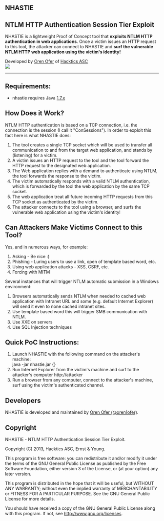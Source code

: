 <article>

<h1>NHASTIE</H1>
<h2>NTLM HTTP Authentication Session Tier Exploit</h2>

<p>NHASTIE is a lightweight Proof of Concept tool that <b>exploits NTLM HTTP authentication in web applications</b>. Once a victim issues an HTTP request to this tool, the attacker can connect to NHASTIE and <b>surf the vulnerable NTLM HTTP web application using the victim's identity!</b></p>

<p>Developed by <a href="https://twitter.com/oren1ofer">Oren Ofer</a> of <a href="http://www.hacktics.com" target="_blank">Hacktics ASC</a><br>
<a href="http://www.hacktics.com" target="_blank"><img src="http://diviner.googlecode.com/files/hacktics_logo.jpg" /></a></p>

<hr/>

<p>
<h2>Requirements:</h2>
<ul>
<li> nhastie requires Java <u>1.7.x</u></li>
</ul>
</p>

<p><h2>How Does it Work?</h2>
NTLM HTTP authentication is based on a TCP connection, i.e. the connection is the session (I call it "ConSessions"). In order to exploit this fact here is what NHASTIE does:
<ol>
<li> The tool creates a single TCP socket which will be used to transfer all communication to and from the target web application, and stands by (listening) for a victim.</li>
<li> A victim issues an HTTP request to the tool and the tool forward the HTTP request to the designated web application.</li>
<li> The Web application replies with a demand to authenticate using NTLM, the tool forwards the response to the victim.</li>
<li> The victim automatically responds with a valid NTLM authentication, which is forwarded by the tool the web application by the same TCP socket.</li>
<li> The web application treat all future incoming HTTP requests from this TCP socket as authenticated by the victim.</li>
<li> The attacker connects to the tool using a browser, and surfs the vulnerable web application using the victim's identity!</li>
</ol>
</p>

<p><h2>Can Attackers Make Victims Connect to this Tool?</h2>
Yes, and in numerous ways, for example:
<ol>
<li> Asking - Be nice :)</li>
<li> Phishing - Luring users to use a link, open of template based word, etc.</li>
<li> Using web application attacks - XSS, CSRF, etc.</li>
<li> Forcing with MITM</li>
</ol>
Several instances that will trigger NTLM automatic submission in a Windows environment:
<ol>
<li> Browsers automatically sends NTLM when needed to cached web application with Intranet URL and some (e.g. default Internet Explorer) will send it even to none cached intranet sites.</li>
<li> Use template based word this will trigger SMB communication with  NTLM.</li>
<li> Use XXE on servers</li>
<li> Use SQL Injection techniques</li>
</ol>
</p>

<p>
<h2>Quick PoC Instructions:</h2>
<ol>
<li> Launch NHASTIE with the following command on the attacker's machine:<br>
java -jar nhastie.jar {}</li>
<li> Run Internet Explorer from the victim's machine and surf to the attacker's computer http://attacker</li>
<li> Run a browser from any computer, connect to the attacker's machine, surf using the victim's authenticated channel.</li>
</ol>
</p>

<p>
<h2>Developers</h2>
NHASTIE is developed and maintained by <a href="https://twitter.com/oren1ofer">Oren Ofer (@oren1ofer)</a>.
</p>

<p>
<h2>Copyright</h2>
</p>
<p>NHASTIE - NTLM HTTP Authentication Session Tier Exploit.</p>

<p>Copyright (C) 2013, Hacktics ASC, Ernst & Young.</p>

<p>This program is free software: you can redistribute it and/or modify it under the terms of the GNU General Public License as published by the Free Software Foundation, either version 3 of the License, or (at your option) any later version.</p>

<p>This program is distributed in the hope that it will be useful, but WITHOUT ANY WARRANTY; without even the implied warranty of MERCHANTABILITY or FITNESS FOR A PARTICULAR PURPOSE.  See the GNU General Public License for more details.</p>

<p>You should have received a copy of the GNU General Public License along with this program.  If not, see <a href="http://www.gnu.org/licenses/">http://www.gnu.org/licenses</a>.</p>

</article>